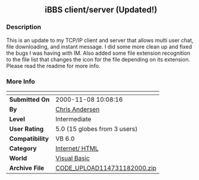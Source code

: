 ﻿<div align="center">

## iBBS client/server \(Updated\!\)


</div>

### Description

This is an update to my TCP/IP client and server that allows multi user chat, file downloading, and instant message. I did some more clean up and fixed the bugs I was having with IM. Also added some file extension recognition to the file list that changes the icon for the file depending on its extension. Please read the readme for more info.
 
### More Info
 


<span>             |<span>
---                |---
**Submitted On**   |2000-11-08 10:08:16
**By**             |[Chris Andersen](https://github.com/Planet-Source-Code/PSCIndex/blob/master/ByAuthor/chris-andersen.md)
**Level**          |Intermediate
**User Rating**    |5.0 (15 globes from 3 users)
**Compatibility**  |VB 6\.0
**Category**       |[Internet/ HTML](https://github.com/Planet-Source-Code/PSCIndex/blob/master/ByCategory/internet-html__1-34.md)
**World**          |[Visual Basic](https://github.com/Planet-Source-Code/PSCIndex/blob/master/ByWorld/visual-basic.md)
**Archive File**   |[CODE\_UPLOAD114731182000\.zip](https://github.com/Planet-Source-Code/chris-andersen-ibbs-client-server-updated__1-12637/archive/master.zip)








